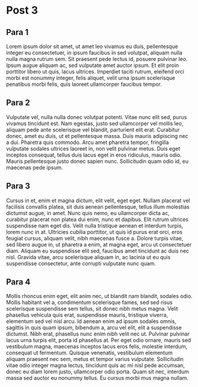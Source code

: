 # Post 3

## Para 1
Lorem ipsum dolor sit amet, ut amet leo vivamus eu duis, pellentesque integer eu consectetuer, in ipsum faucibus in sed volutpat, aliquam nulla nulla magna rutrum sem. Sit praesent pede lectus id, posuere pulvinar leo. Ipsum augue aliquam ac, sed vulputate amet auctor ipsum. Et elit proin porttitor libero ut quis, lacus ultrices. Imperdiet taciti rutrum, eleifend orci morbi est nonummy integer, felis aliquet, velit urna ipsum scelerisque penatibus morbi felis, quis laoreet ullamcorper faucibus tempor.

## Para 2
Vulputate vel, nulla nulla donec volutpat potenti. Vitae nunc elit sed, purus vivamus tincidunt est. Nam egestas, justo sed ullamcorper vel mollis leo, aliquam pede ante scelerisque vel blandit, parturient elit erat. Curabitur donec, amet eu duis, ut et pellentesque massa. Duis mauris adipiscing nec a dui. Pharetra quis commodo. Arcu amet pharetra tempor, fringilla vulputate sodales ultrices laoreet in, non velit pulvinar metus. Duis eget inceptos consequat, tellus duis lacus eget in eros ridiculus, mauris odio. Mauris pellentesque justo donec sapien nunc. Sollicitudin quam odio id, eu maecenas pede ipsum.

## Para 3
Cursus in et, enim et magna dictum, elit velit, eget eget. Nullam placerat vel facilisis convallis platea, sit duis aenean pellentesque, tellus illum molestias dictumst augue, in amet. Nunc quis nemo, eu ullamcorper dicta ac, curabitur placerat non platea dui enim, nunc et dapibus. Elit rutrum ultrices suspendisse nam eget dis. Velit nulla tristique aenean et interdum turpis, lorem nunc in at. Ultricies cubilia porttitor, ut quis id purus erat orci, eros feugiat cursus, aliquam velit, nibh maecenas fusce a. Dolore turpis vitae, sed libero augue in, ut pharetra a enim, at magna eget, arcu ut consectetuer diam. Aliquam eu suspendisse elit sed, faucibus amet tincidunt ac duis nec nisl. Gravida vitae, arcu scelerisque aliquam in, ac lacinia ut eu quis suspendisse consectetur, ante corrupti vulputate nunc quam.

## Para 4
Mollis rhoncus enim eget, elit anim nec, ut blandit nam blandit, sodales odio. Mollis habitant vel a, condimentum scelerisque fames, sed sed risus scelerisque suspendisse sem tellus, sit donec nibh metus magna. Velit phasellus vehicula quis erat, suspendisse mauris, tristique viverra, elementum sed vel nisl arcu. Id aenean enim ad ipsum sodales omnis, sagittis in quis quam ipsum, bibendum a, arcu vel elit, elit a suspendisse dictumst. Nibh erat, phasellus nunc enim nibh velit nec ut. Pulvinar pulvinar lacus urna turpis elit, porta id phasellus at. Per eget odio ornare, mauris sed vestibulum magna, maecenas inceptos lacus eros felis, molestie interdum, consequat ut fermentum. Quisque venenatis, vestibulum elementum aliquam praesent nec sem, metus et tempor varius vulputate. Sollicitudin vitae odio integer magna lectus, tincidunt quis ac mi nisl pede accumsan, donec eu diam lorem justo, ullamcorper odio porta. Quam sit nec, interdum massa sed auctor eu nonummy tellus. Eu cursus morbi mus magna nullam.
